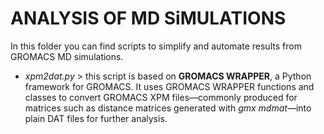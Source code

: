 # ANALYSIS OF MD SiMULATIONS

In this folder you can find scripts to simplify and automate results from GROMACS MD simulations.

- *xpm2dat.py* > this script is based on **GROMACS WRAPPER**, a Python framework for GROMACS. It uses GROMACS WRAPPER functions and classes to convert GROMACS XPM files—commonly produced for matrices such as distance matrices generated with *gmx mdmat*—into plain DAT files for further analysis.
